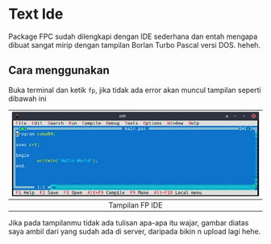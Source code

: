 # Text Ide

Package FPC sudah dilengkapi dengan IDE sederhana dan entah mengapa dibuat sangat mirip dengan tampilan Borlan Turbo Pascal versi DOS. heheh.

## Cara menggunakan

Buka terminal dan ketik `fp`, jika tidak ada error akan muncul tampilan seperti dibawah ini 

|![fpIde](img/fpIde.webp)|
|:--:|
|Tampilan FP IDE|

Jika pada tampilanmu tidak ada tulisan apa-apa itu wajar, gambar diatas saya ambil dari yang sudah ada di server, daripada bikin n upload lagi hehe.

